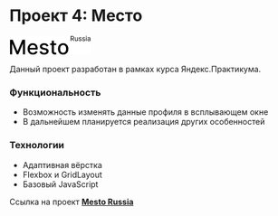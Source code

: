 # Проект 4: Место

![Место: Россия](images/logo-md.jpg)

Данный проект разработан в рамках курса Яндекс.Практикума.

### Функциональность

- Возможность изменять данные профиля в всплывающем окне
- В дальнейшем планируется реализация других особенностей

### Технологии

- Адаптивная вёрстка
- Flexbox и GridLayout
- Базовый JavaScript

Ссылка на проект **[Mesto Russia](https://viktoria-vankova.github.io/mesto/)**